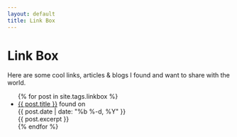 ```yaml
---
layout: default
title: Link Box
---
```


# Link Box

Here are some cool links, articles & blogs I found and want to share with the world.

<ul>
  {% for post in site.tags.linkbox %}
    <li>
      <a href="{{ post.url }}">{{ post.title }}</a>
	  found on <div class="post-date">{{ post.date | date: "%b %-d, %Y" }}</div>
      {{ post.excerpt }}
    </li>
  {% endfor %}
</ul>

